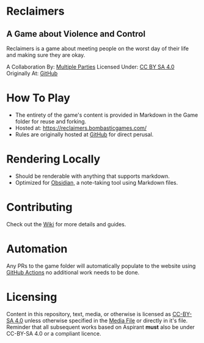 # Reclaimers
## A Game about Violence and Control
Reclaimers is a game about meeting people on the worst day of their life and making sure they are okay.

A Collaboration By: [Multiple Parties](https://github.com/bombasticSlacks/Reclaimers/graphs/contributors) Licensed Under: [CC BY SA 4.0](https://github.com/bombasticSlacks/Reclaimers/blob/main/LICENSE) Originally At: [GitHub](https://github.com/bombasticSlacks/Reclaimers) 

# How To Play
* The entirety of the game's content is provided in Markdown in the Game folder for reuse and forking.
* Hosted at: https://reclaimers.bombasticgames.com/
* Rules are originally hosted at [GitHub](https://github.com/bombasticSlacks/Reclaimers) for direct perusal.

# Rendering Locally
* Should be renderable with anything that supports markdown.
* Optimized for [Obsidian,](https://obsidian/) a note-taking tool using Markdown files.

# Contributing
Check out the [Wiki](https://github.com/bombasticSlacks/Aspirant/wiki) for more details and guides.

# Automation
Any PRs to the game folder will automatically populate to the website using [GitHub Actions](https://github.com/features/actions) no additional work needs to be done.

# Licensing
Content in this repository, text, media, or otherwise is licensed as [CC-BY-SA 4.0](https://github.com/bombasticSlacks/Aspirant/blob/main/LICENSE) unless otherwise specified in the [Media File](https://github.com/bombasticSlacks/Aspirant/blob/main/Media.txt) or directly in it's file.
Reminder that all subsequent works based on Aspirant **must** also be under CC-BY-SA 4.0 or a compliant licence.
